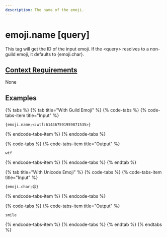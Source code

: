 ```yaml
---
description: The name of the emoji.
---
```


# emoji.name \[query\]

This tag will get the ID of the input emoji. If the &lt;query&gt; resolves to a non-guild emoji, it defaults to {emoji.char}. 

## [Context Requirements](../tags.md#context-requirements)

None

## Examples

{% tabs %}
{% tab title="With Guild Emoji" %}
{% code-tabs %}
{% code-tabs-item title="Input" %}
```text
{emoji.name;<:wtf:614467591959871535>}
```
{% endcode-tabs-item %}
{% endcode-tabs %}

{% code-tabs %}
{% code-tabs-item title="Output" %}
```text
wtf
```
{% endcode-tabs-item %}
{% endcode-tabs %}
{% endtab %}

{% tab title="With Unicode Emoji" %}
{% code-tabs %}
{% code-tabs-item title="Input" %}
```text
{emoji.char;😄}
```
{% endcode-tabs-item %}
{% endcode-tabs %}

{% code-tabs %}
{% code-tabs-item title="Output" %}
```text
smile
```
{% endcode-tabs-item %}
{% endcode-tabs %}
{% endtab %}
{% endtabs %}

